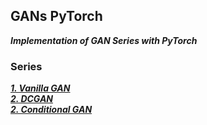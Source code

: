 ## GANs PyTorch
_**Implementation of GAN Series with PyTorch**_

### Series
_**[1. Vanilla GAN](https://github.com/myoons/GANs_PyTorch/tree/master/GAN)**_  
_**[2. DCGAN](https://github.com/myoons/GANs_PyTorch/tree/master/DCGAN)**_  
_**[2. Conditional GAN](https://github.com/myoons/GANs_PyTorch/tree/master/Conditional_GAN)**_
